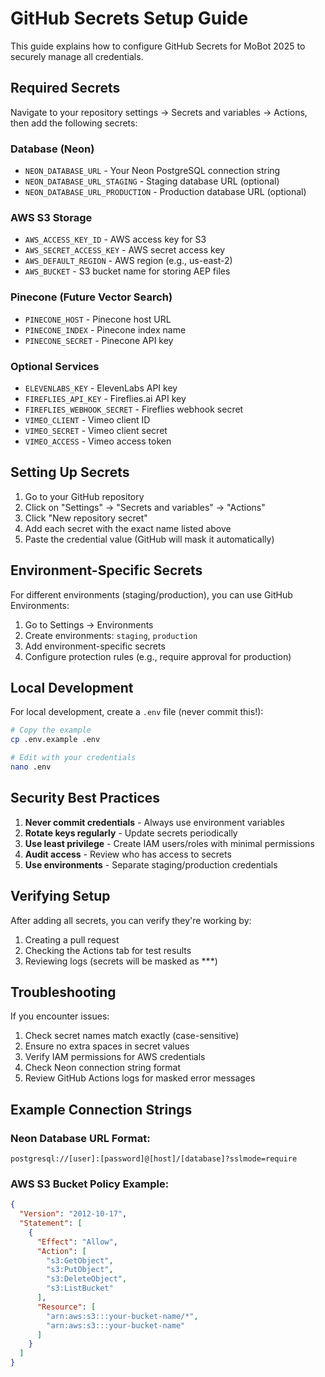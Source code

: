 # GitHub Secrets Setup Guide

This guide explains how to configure GitHub Secrets for MoBot 2025 to securely manage all credentials.

## Required Secrets

Navigate to your repository settings → Secrets and variables → Actions, then add the following secrets:

### Database (Neon)
- `NEON_DATABASE_URL` - Your Neon PostgreSQL connection string
- `NEON_DATABASE_URL_STAGING` - Staging database URL (optional)
- `NEON_DATABASE_URL_PRODUCTION` - Production database URL (optional)

### AWS S3 Storage
- `AWS_ACCESS_KEY_ID` - AWS access key for S3
- `AWS_SECRET_ACCESS_KEY` - AWS secret access key
- `AWS_DEFAULT_REGION` - AWS region (e.g., us-east-2)
- `AWS_BUCKET` - S3 bucket name for storing AEP files

### Pinecone (Future Vector Search)
- `PINECONE_HOST` - Pinecone host URL
- `PINECONE_INDEX` - Pinecone index name
- `PINECONE_SECRET` - Pinecone API key

### Optional Services
- `ELEVENLABS_KEY` - ElevenLabs API key
- `FIREFLIES_API_KEY` - Fireflies.ai API key
- `FIREFLIES_WEBHOOK_SECRET` - Fireflies webhook secret
- `VIMEO_CLIENT` - Vimeo client ID
- `VIMEO_SECRET` - Vimeo client secret
- `VIMEO_ACCESS` - Vimeo access token

## Setting Up Secrets

1. Go to your GitHub repository
2. Click on "Settings" → "Secrets and variables" → "Actions"
3. Click "New repository secret"
4. Add each secret with the exact name listed above
5. Paste the credential value (GitHub will mask it automatically)

## Environment-Specific Secrets

For different environments (staging/production), you can use GitHub Environments:

1. Go to Settings → Environments
2. Create environments: `staging`, `production`
3. Add environment-specific secrets
4. Configure protection rules (e.g., require approval for production)

## Local Development

For local development, create a `.env` file (never commit this!):

```bash
# Copy the example
cp .env.example .env

# Edit with your credentials
nano .env
```

## Security Best Practices

1. **Never commit credentials** - Always use environment variables
2. **Rotate keys regularly** - Update secrets periodically
3. **Use least privilege** - Create IAM users/roles with minimal permissions
4. **Audit access** - Review who has access to secrets
5. **Use environments** - Separate staging/production credentials

## Verifying Setup

After adding all secrets, you can verify they're working by:

1. Creating a pull request
2. Checking the Actions tab for test results
3. Reviewing logs (secrets will be masked as ***)

## Troubleshooting

If you encounter issues:

1. Check secret names match exactly (case-sensitive)
2. Ensure no extra spaces in secret values
3. Verify IAM permissions for AWS credentials
4. Check Neon connection string format
5. Review GitHub Actions logs for masked error messages

## Example Connection Strings

### Neon Database URL Format:
```
postgresql://[user]:[password]@[host]/[database]?sslmode=require
```

### AWS S3 Bucket Policy Example:
```json
{
  "Version": "2012-10-17",
  "Statement": [
    {
      "Effect": "Allow",
      "Action": [
        "s3:GetObject",
        "s3:PutObject",
        "s3:DeleteObject",
        "s3:ListBucket"
      ],
      "Resource": [
        "arn:aws:s3:::your-bucket-name/*",
        "arn:aws:s3:::your-bucket-name"
      ]
    }
  ]
}
```